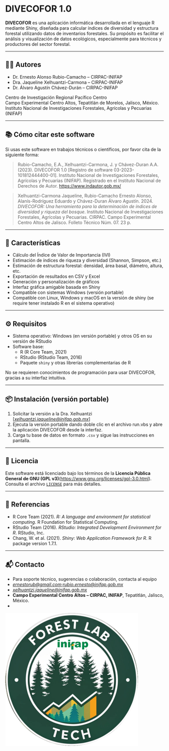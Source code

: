 # DIVECOFOR 1.0

**DIVECOFOR** es una aplicación informática desarrollada en el lenguaje R mediante Shiny, diseñada para calcular índices de diversidad y estructura forestal utilizando datos de inventarios forestales. Su propósito es facilitar el análisis y visualización de datos ecológicos, especialmente para técnicos y productores del sector forestal.

---

## 🧑‍💻 Autores

- Dr. Ernesto Alonso Rubio-Camacho – CIRPAC-INIFAP  
- Dra. Jaqueline Xelhuantzi-Carmona – CIRPAC-INIFAP  
- Dr. Álvaro Agustín Chávez-Durán – CIRPAC-INIFAP  

Centro de Investigación Regional Pacífico Centro  
Campo Experimental Centro Altos, Tepatitlán de Morelos, Jalisco, México.  
Instituto Nacional de Investigaciones Forestales, Agrícolas y Pecuarias (INIFAP)

---

## 📚 Cómo citar este software

Si usas este software en trabajos técnicos o científicos, por favor cita de la siguiente forma:

> Rubio-Camacho, E.A., Xelhuantzi-Carmona, J. y Chávez-Duran A.A. (2023). DIVECOFOR 1.0 [Registro de software 03-2023-101812444400-01]. Instituto Nacional de Investigaciones Forestales, Agrícolas y Pecuarias (INIFAP). Registrado en el Instituto Nacional de Derechos de Autor. https://www.indautor.gob.mx/

> Xelhuantzi-Carmona Jaqueline, Rubio-Camacho Ernesto Alonso, Alanís-Rodríguez Eduardo y Chávez-Duran Álvaro Agustín. 2024. *DIVECOFOR: Una herramienta para la determinación de índices de diversidad y riqueza del bosque*. Instituto Nacional de Investigaciones Forestales, Agrícolas y Pecuarias. CIRPAC. Campo Experimental Centro Altos de Jalisco. Folleto Técnico Núm. 07. 23 p.

---

## 🚀 Características

- Cálculo del Índice de Valor de Importancia (IVI)
- Estimación de índices de riqueza y diversidad (Shannon, Simpson, etc.)
- Estimación de estructura forestal: densidad, área basal, diámetro, altura, etc.
- Exportación de resultados en CSV y Excel
- Generación y personalización de gráficos
- Interfaz gráfica amigable basada en Shiny
- Compatible con sistemas Windows (versión portable)
- Compatible con Linux, Windows y macOS en la versión de shiny (se require tener instalado R en el sistema operativo)

---

## ⚙️ Requisitos

- Sistema operativo: Windows (en versión portable) y otros OS en su versión de RStudio
- Software base:
  - R (R Core Team, 2021)
  - RStudio (RStudio Team, 2016)
  - Paquete `shiny` y otras librerías complementarias de R

No se requieren conocimientos de programación para usar DIVECOFOR, gracias a su interfaz intuitiva.

---

## 📦 Instalación (versión portable)

1. Solicitar la versión a la Dra. Xelhuantzi [*xelhuantzi.jaqueline@inifap.gob.mx*]
2. Ejecuta la versión portable dando doble clic en el archivo run.vbs y abre la aplicación DIVECOFOR desde la interfaz.
3. Carga tu base de datos en formato `.csv` y sigue las instrucciones en pantalla.

---

## 📄 Licencia

Este software está licenciado bajo los términos de la **Licencia Pública General de GNU (GPL v3)**(https://www.gnu.org/licenses/gpl-3.0.html).  
Consulta el archivo [`LICENSE`](./LICENSE) para más detalles.


---

## 📘 Referencias

- R Core Team (2021). *R: A language and environment for statistical computing*. R Foundation for Statistical Computing.
- RStudio Team (2016). *RStudio: Integrated Development Environment for R*. RStudio, Inc.
- Chang, W. et al. (2021). *Shiny: Web Application Framework for R*. R package version 1.7.1.

---

## 📬 Contacto

- Para soporte técnico, sugerencias o colaboración, contacta al equipo 
- *ernestorub@gmail.com*;*rubio.ernesto@inifap.gob.mx*
- *xelhuantzi.jaqueline@inifap.gob.mx*
- **Campo Experimental Centro Altos – CIRPAC, INIFAP**, Tepatitlán, Jalisco, México.
- 
![plot of chunk unnamed-chunk-1](www/lab.png) 

